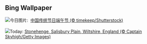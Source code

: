 ## Bing Wallpaper
![](https://www.bing.com/th?id=OHR.DragonBoatFestival2023_ZH-CN5255671687_UHD.jpg&w=1000)今日图片: &nbsp;[中国传统节日端午节 (© timekeep/Shutterstock)](https://www.bing.com/th?id=OHR.DragonBoatFestival2023_ZH-CN5255671687_UHD.jpg)
<br><br/>
![](https://www.bing.com/th?id=OHR.StonehengeSalisbury_EN-US1337618356_UHD.jpg&w=1000)Today: [Stonehenge, Salisbury Plain, Wiltshire, England (© Captain Skyhigh/Getty Images)](https://www.bing.com/th?id=OHR.StonehengeSalisbury_EN-US1337618356_UHD.jpg)
<br><br/>
